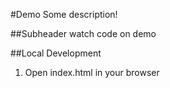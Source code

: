 #Demo
Some description!

##Subheader
watch code on demo

##Local Development
1. Open index.html in your browser